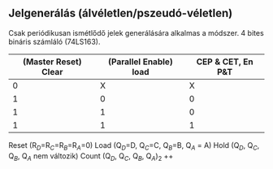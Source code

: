 ## Jelgenerálás (álvéletlen/pszeudó-véletlen)

Csak periódikusan ismétlődő jelek generálására alkalmas a módszer.
4 bites bináris számláló (74LS163).

| (Master Reset) Clear | (Parallel Enable) load | CEP & CET, En P&T |
| -------------------- | ---------------------- | ----------------- |
| 0                    | X                      | X                 |
| 1                    | 0                      | 0                 |
| 1                    | 1                      | 0                 |
| 1                    | 1                      | 1                 |
Reset (R$_D$=R$_C$=R$_B$=R$_A$=0)
Load (Q$_D$=D, Q$_C$=C, Q$_B$=B, Q$_A$ = A)
Hold (Q$_D$, Q$_C$, Q$_B$, Q$_A$ nem változik)
Count (Q$_D$, Q$_C$, Q$_B$, Q$_A$)$_2$ ++